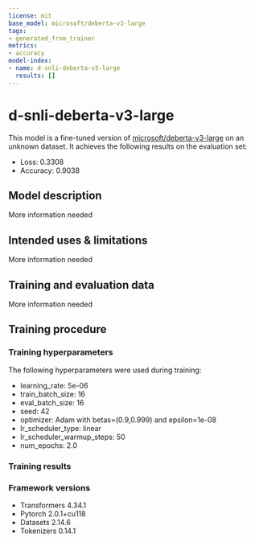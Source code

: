 ```yaml
---
license: mit
base_model: microsoft/deberta-v3-large
tags:
- generated_from_trainer
metrics:
- accuracy
model-index:
- name: d-snli-deberta-v3-large
  results: []
---
```


<!-- This model card has been generated automatically according to the information the Trainer had access to. You
should probably proofread and complete it, then remove this comment. -->

# d-snli-deberta-v3-large

This model is a fine-tuned version of [microsoft/deberta-v3-large](https://huggingface.co/microsoft/deberta-v3-large) on an unknown dataset.
It achieves the following results on the evaluation set:
- Loss: 0.3308
- Accuracy: 0.9038

## Model description

More information needed

## Intended uses & limitations

More information needed

## Training and evaluation data

More information needed

## Training procedure

### Training hyperparameters

The following hyperparameters were used during training:
- learning_rate: 5e-06
- train_batch_size: 16
- eval_batch_size: 16
- seed: 42
- optimizer: Adam with betas=(0.9,0.999) and epsilon=1e-08
- lr_scheduler_type: linear
- lr_scheduler_warmup_steps: 50
- num_epochs: 2.0

### Training results



### Framework versions

- Transformers 4.34.1
- Pytorch 2.0.1+cu118
- Datasets 2.14.6
- Tokenizers 0.14.1
